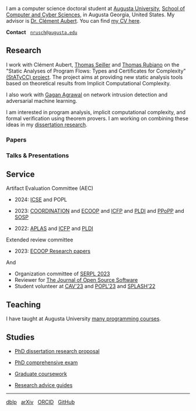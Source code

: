 I am a computer science doctoral student at [Augusta University](https://www.augusta.edu),
[School of Computer and Cyber Sciences](https://www.augusta.edu/ccs), in Augusta Georgia, United
States. My advisor is [Dr. Clément Aubert](https://spots.augusta.edu/caubert/). 
You can find [my CV here](./cv.pdf).

**Contact** &nbsp; [`nrusch@augusta.edu`](mailto:nrusch@augusta.edu)

## Research

I work with Clément Aubert, 
[Thomas Seiller](https://www.seiller.org) and 
[Thomas Rubiano](https://people.irisa.fr/Thomas.Rubiano/)
on the "Static Analyses of Program Flows: Types and Certificates for Complexity" 
[(StATyCC) project](https://spots.augusta.edu/caubert/research/statycc/). 
The project aims at providing new static analysis tools based on
theoretical results from Implicit Computational Complexity.

I also work with [Gagan Agrawal](https://scholar.google.com/citations?user=kOUPR1sAAAAJ&hl=en) 
on network intrusion detection and adversarial machine learning.

I am interested in program analysis, implicit computational complexity, and formal verification using theorem provers.
I am working on combining these ideas in my [dissertation research](./posts/proposal).

### Papers

<!-- PUB -->

### Talks & Presentations

<!-- TALKS -->

## Service

Artifact Evaluation Committee (AEC)

- 2024: [ICSE](https://conf.researchr.org/committee/icse-2024/icse-2024-artifact-evaluation-artifact-evaluation) and
  POPL

- 2023:
  [COORDINATION](https://www.discotec.org/2023/coordination#artefact-evaluation-committee) and
  [ECOOP](https://2023.ecoop.org/committee/ecoop-2023-artifact-evaluation-artifact-evaluation-committee) and
  [ICFP](https://icfp23.sigplan.org/committee/icfp-2023-artifact-evaluation-artifact-evaluation-committee) and
  [PLDI](https://pldi23.sigplan.org/committee/pldi-2023-pldi-research-artifacts-artifact-evaluation-committee) and
  [PPoPP](https://ppopp23.sigplan.org/committee/PPoPP-2023-artifact-evaluation-artifact-evaluation-committee) and
  [SOSP](https://sysartifacts.github.io/sosp2023/organizers#artifact-evaluation-committee)

- 2022:
  [APLAS](https://conf.researchr.org/committee/aplas-2022/aplas-2022-aec) and
  [ICFP](https://icfp22.sigplan.org/committee/icfp-2022-artifact-evaluation-evaluators) and
  [PLDI](https://pldi22.sigplan.org/committee/pldi-2022-PLDI-Research-Artifacts-artifact-evaluation-committee)  

Extended review committee

- 2023:
  [ECOOP Research papers](https://2023.ecoop.org/committee/ecoop-2023-research-papers-extended-review-committee)

And

- Organization committee of [SERPL 2023](https://the-au-forml-lab.github.io/SERPL/events/2023/)
- Reviewer for [The Journal of Open Source Software](https://joss.theoj.org/)
- Student volunteer at [CAV'23](https://www.i-cav.org/2023) 
and [POPL'23](https://popl23.sigplan.org/track/POPL-2023-student-volunteers#About) 
and [SPLASH'22](https://2022.splashcon.org/committee/splash-2022-Student-Volunteers-organizers) 

## Teaching

I have taught at Augusta University [many programming courses](./posts/teaching).

## Studies

- [PhD dissertation research proposal](./posts/proposal)

- [PhD comprehensive exam](./posts/exam)

- [Graduate coursework](./posts/coursework)

- [Research advice guides](./posts/guides)

---

[dblp](https://dblp.org/pid/296/3722) &nbsp;
[arXiv](https://arxiv.org/search/?query=Rusch%2C+Neea&searchtype=author) &nbsp;
[ORCID](https://orcid.org/0000-0002-7354-5330) &nbsp;
[GitHub](https://github.com/nkrusch)

